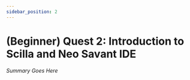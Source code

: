 ```yaml
---
sidebar_position: 2
---
```


# (Beginner) Quest 2: Introduction to Scilla and Neo Savant IDE

_Summary Goes Here_

